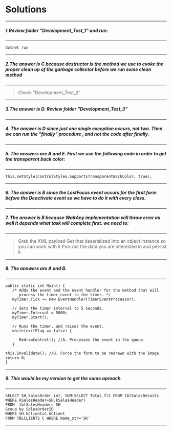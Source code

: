 # Solutions

---

##### 1.Review folder "Development_Test_1" and run:

---

    dotnet run

---

##### 2.The answer is C because destructor is the method we use to evoke the proper clean up of the garbage collector before we run some clean method

---

> Check  "Development_Test_2"

---

##### 3.The answer is D. Review folder "Development_Test_3"

---

##### 4. The answer is D since just one single exception occurs, not two. Then we can run the "finally" procedure , and not the code after finally.

---

##### 5. The answers are A and E. First we use the following code in order to get the transparent back color:

---

    this.setStyle(ControlStyles.SupportsTransparentBackColor, true);

---    

##### 6. The answer is B since the LostFocus event occurs for the first form before the Deactivate event so we have to do it with every class.

---

##### 7. The answer is B because WaitAny implementation will throw error as well it depends what task will complete first. we need to:

---

>Grab the XML payload
>Get that deserialized into an object instance so you can work with it
>Pick out the data you are interested in and persist it

---

##### 8. The answers are A and B.

---

    public static int Main() {
       /* Adds the event and the event handler for the method that will 
          process the timer event to the timer. */
       myTimer.Tick += new EventHandler(TimerEventProcessor);
 
       // Sets the timer interval to 5 seconds.
       myTimer.Interval = 5000;
       myTimer.Start();
 
       // Runs the timer, and raises the event.
       while(exitFlag == false) {
         
          RedrawControl(); //A. Processes the event in the queue.
       }
         
    this.Invalidate(); //B. Force the form to be redrawn with the image.
    return 0;
    }

---    
    
##### 9. This would be my version to get the same aproach.

---

    SELECT SH.SalesOrder_int, SUM(SELECT Total_flt FROM tblSalesDetails WHERE kSalesHeader=SH.kSalesHeader)
    FROM  tblSalesHeaders SH
    Group by SalesOrderID
    WHERE SH.kClient=C.kClient
    FROM TBLCLIENTS C WHERE Name_str='SK'

---